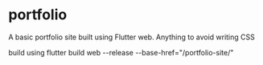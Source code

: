 # portfolio
A basic portfolio site built using Flutter web. Anything to avoid writing CSS

build using flutter build web --release --base-href="/portfolio-site/"
